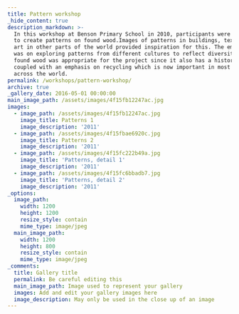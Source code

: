 ```yaml
---
title: Pattern workshop
_hide_content: true
description_markdown: >-
  In this workshop at Benson Primary School in 2010, participants were invited
  to create patterns on found wood.Images of patterns in buildings, textiles and
  art in other parts of the world provided inspiration for this. The emphasis
  was on exploring patterns from different cultures to reflect diversity. Using
  found wood was appropriate for the project since it also has a history,
  coupled with an emphasis on recycling which is now important in most cultures
  across the world.
permalink: /workshops/pattern-workshop/
archive: true
_gallery_date: 2016-05-01 00:00:00
main_image_path: /assets/images/4f15fb12247ac.jpg
images:
  - image_path: /assets/images/4f15fb12247ac.jpg
    image_title: Patterns 1
    image_description: '2011'
  - image_path: /assets/images/4f15fbae6920c.jpg
    image_title: Patterns 2
    image_description: '2011'
  - image_path: /assets/images/4f15fc222b49a.jpg
    image_title: 'Patterns, detail 1'
    image_description: '2011'
  - image_path: /assets/images/4f15fc6bbadb7.jpg
    image_title: 'Patterns, detail 2'
    image_description: '2011'
_options:
  image_path:
    width: 1200
    height: 1200
    resize_style: contain
    mime_type: image/jpeg
  main_image_path:
    width: 1200
    height: 800
    resize_style: contain
    mime_type: image/jpeg
_comments:
  title: Gallery title
  permalink: Be careful editing this
  main_image_path: Image used to represent your gallery
  images: Add and edit your gallery images here
  image_description: May only be used in the close up of an image
---
```


